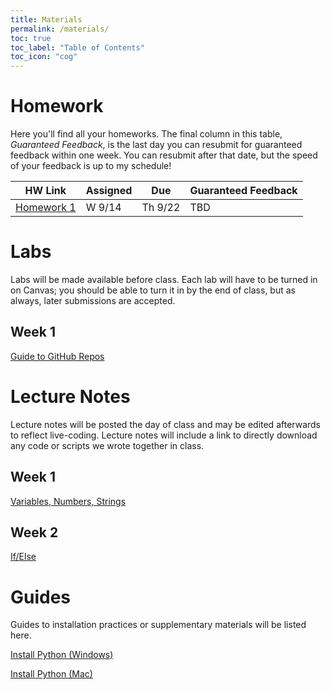 ```yaml
---
title: Materials
permalink: /materials/
toc: true
toc_label: "Table of Contents"
toc_icon: "cog"
---
```


# Homework

Here you'll find all your homeworks. The final column in this table, _Guaranteed Feedback_, is the last day you can resubmit for guaranteed feedback within one week. You can resubmit after that date, but the speed of your feedback is up to my schedule!

| HW Link | Assigned | Due | Guaranteed Feedback |  
| ------ | ------ | ------ | -------- |
| [Homework 1](/CMSC-140-FS-22/hwk/hwk1) | W 9/14 | Th 9/22 | TBD |

# Labs

Labs will be made available before class. Each lab will have to be turned in on Canvas; you should be able to turn it in by the end of class, but as always, later submissions are accepted.

## Week 1

[Guide to GitHub Repos](/CMSC-140-FS-22/guides/github-repo)

# Lecture Notes

Lecture notes will be posted the day of class and may be edited afterwards to reflect live-coding. Lecture notes will include a link to directly download any code or scripts we wrote together in class. 
## Week 1

[Variables, Numbers, Strings](/CMSC-140-FS-22/lectures/wk1-vars)

## Week 2

[If/Else](/CMSC-140-FS-22/lectures/wk2-if)

# Guides

Guides to installation practices or supplementary materials will be listed here. 

[Install Python (Windows)](/CMSC-140-FS-22/guides/install-windows)

[Install Python (Mac)](/CMSC-140-FS-22/guides/install-mac)
